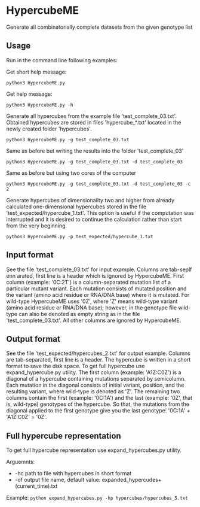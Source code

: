 # HypercubeME
Generate all combinatorially complete datasets from the given genotype list

## Usage
Run in the command line following examples:

Get short help message:

`python3 HypercubeME.py`

Get help message:

`python3 HypercubeME.py -h`

Generate all hypercubes from the example file 'test_complete_03.txt'. Obtained hypercubes are stored in files 'hypercube_\*.txt' located in the newly created folder 'hypercubes'.

`python3 HypercubeME.py -g test_complete_03.txt`

Same as before but writing the results into the folder 'test_complete_03'

`python3 HypercubeME.py -g test_complete_03.txt -d test_complete_03`

Same as before but using two cores of the computer

`python3 HypercubeME.py -g test_complete_03.txt -d test_complete_03 -c 2`

Generate hypercubes of dimensionality two and higher from already calculated one-dimensional hypercubes stored in the file 'test_expected/hypercube_1.txt'. This option is useful if the computation was interrupted and it is desired to continue the calculation rather than start from the very beginning.

`python3 HypercubeME.py -p test_expected/hypercube_1.txt`

## Input format
See the file 'test_complete_03.txt' for input example. Columns are tab-seplf enn arated, first line is a header which is ignored by HypercubeME. First column (example: '0C:2T') is a column-separated mutation list of a particular mutant variant. Each mutation consists of mutated position and the variant (amino acid residue or RNA/DNA base) where it is mutated. For wild-type HypercubeME uses '0Z', where 'Z' means wild-type variant (amino acid residue or RNA/DNA base); however, in the genotype file wild-type can also be denoted as empty string as in the file 'test_complete_03.txt'. All other columns are ignored by HypercubeME.

## Output format
See the file 'test_expected/hypercubes_2.txt' for output example. Columns are tab-separated, first line is a header. The hypercube is written in a short format to save the disk space. To get full hypercube use expand_hypercube.py utility. The first column (example: 'A1Z:C0Z') is a diagonal of a hypercube containing mutations separated by semicolumn. Each mutation in the diagonal consists of initial variant, position, and the resulting variant, where wild-type is denoted as 'Z'. The remaining two columns contain the first (example: '0C:1A') and the last (example: '0Z', that is, wild-type) genotypes of the hypercube. So that, the mutations from the diagonal applied to the first genotype give you the last genotype: '0C:1A' + 'A1Z:C0Z' = '0Z'.

## Full hypercube representation
To get full hypercube representation use expand_hypercubes.py utility.

Arguemnts:
- -hc path to file with hypercubes in short format
- -of output file name, default value: expanded_hypercudes+(current_time).txt

Example:
`python expand_hypercubes.py -hp hypercubes/hypercubes_5.txt`


